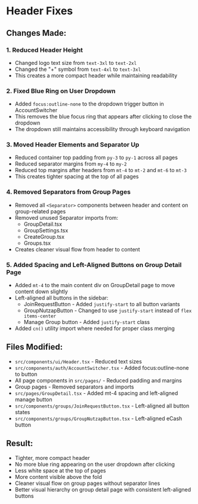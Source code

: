 # Header Fixes

## Changes Made:

### 1. Reduced Header Height
- Changed logo text size from `text-3xl` to `text-2xl`
- Changed the "+" symbol from `text-4xl` to `text-3xl`
- This creates a more compact header while maintaining readability

### 2. Fixed Blue Ring on User Dropdown
- Added `focus:outline-none` to the dropdown trigger button in AccountSwitcher
- This removes the blue focus ring that appears after clicking to close the dropdown
- The dropdown still maintains accessibility through keyboard navigation

### 3. Moved Header Elements and Separator Up
- Reduced container top padding from `py-3` to `py-1` across all pages
- Reduced separator margins from `my-4` to `my-2`
- Reduced top margins after headers from `mt-4` to `mt-2` and `mt-6` to `mt-3`
- This creates tighter spacing at the top of all pages

### 4. Removed Separators from Group Pages
- Removed all `<Separator>` components between header and content on group-related pages
- Removed unused Separator imports from:
  - GroupDetail.tsx
  - GroupSettings.tsx
  - CreateGroup.tsx
  - Groups.tsx
- Creates cleaner visual flow from header to content

### 5. Added Spacing and Left-Aligned Buttons on Group Detail Page
- Added `mt-4` to the main content div on GroupDetail page to move content down slightly
- Left-aligned all buttons in the sidebar:
  - JoinRequestButton - Added `justify-start` to all button variants
  - GroupNutzapButton - Changed to use `justify-start` instead of `flex items-center`
  - Manage Group button - Added `justify-start` class
- Added `cn()` utility import where needed for proper class merging

## Files Modified:
- `src/components/ui/Header.tsx` - Reduced text sizes
- `src/components/auth/AccountSwitcher.tsx` - Added focus:outline-none to button
- All page components in `src/pages/` - Reduced padding and margins
- Group pages - Removed separators and imports
- `src/pages/GroupDetail.tsx` - Added mt-4 spacing and left-aligned manage button
- `src/components/groups/JoinRequestButton.tsx` - Left-aligned all button states
- `src/components/groups/GroupNutzapButton.tsx` - Left-aligned eCash button

## Result:
- Tighter, more compact header
- No more blue ring appearing on the user dropdown after clicking
- Less white space at the top of pages
- More content visible above the fold
- Cleaner visual flow on group pages without separator lines
- Better visual hierarchy on group detail page with consistent left-aligned buttons